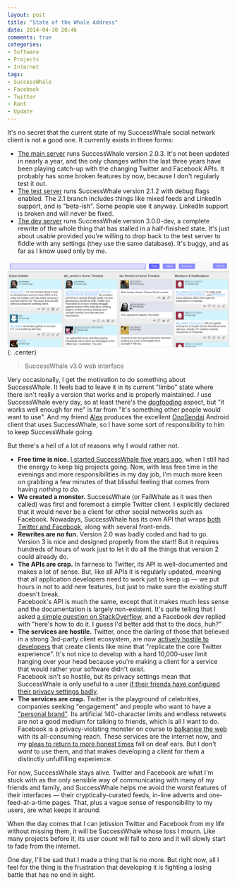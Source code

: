 ```yaml
---
layout: post
title: "State of the Whale Address"
date: 2014-04-30 20:46
comments: true
categories: 
- Software
- Projects
- Internet
tags:
- SuccessWhale
- Facebook
- Twitter
- Rant
- Update
---
```


It's no secret that the current state of my SuccessWhale social network client is not a good one. It currently exists in three forms:

* [The main server](https://successwhale.com) runs SuccessWhale version 2.0.3. It's not been updated in nearly a year, and the only changes within the last three years have been playing catch-up with the changing Twitter and Facebook APIs. It probably has some broken features by now, because I don't regularly test it out.
* [The test server](http://test.successwhale.com) runs SuccessWhale version 2.1.2 with debug flags enabled. The 2.1 branch includes things like mixed feeds and LinkedIn support, and is "beta-ish". Some people use it anyway. LinkedIn support is broken and will never be fixed.
* [The dev server](http://dev.successwhale.com) runs SuccessWhale version 3.0.0-dev, a complete rewrite of the whole thing that has stalled in a half-finished state. It's just about usable provided you're willing to drop back to the test server to fiddle with any settings (they use the same database). It's buggy, and as far as I know used only by me.

![SuccessWhale 3 interface](/blog/2014/successwhale-3.png){: .center}

> SuccessWhale v3.0 web interface

Very occasionally, I get the motivation to do something about SuccessWhale. It feels bad to leave it in its current "limbo" state where there isn't really a version that works and is properly maintained. *I* use SuccessWhale every day, so at least there's the [dogfooding](http://blog.codinghorror.com/the-ultimate-dogfooding-story/) aspect, but "it works well enough for me" is far from "it's something other people would want to use". And my friend [Alex](http://haku.me/) produces the excellent [OnoSendai](http://onosendai.mobi) Android client that uses SuccessWhale, so I have some sort of responsibility to him to keep SuccessWhale going.

But there's a hell of a lot of reasons why I would rather not.

* **Free time is nice.** [I started SuccessWhale five years ago](http://blog.ianrenton.com/announcing-successwhale), when I still had the energy to keep big projects going. Now, with less free time in the evenings and more responsibilities in my day job, I'm much more keen on grabbing a few minutes of that blissful feeling that comes from having *nothing to do*.
* **We created a monster.** SuccessWhale (or FailWhale as it was then called) was first and foremost a simple Twitter client. I explicitly declared that it would never be a client for other social networks such as Facebook. Nowadays, SuccessWhale has its own API that wraps [both Twitter and Facebook](http://blog.ianrenton.com/announcing-successwhale-version-2-0), along with several front-ends.
* **Rewrites are no fun.** Version 2.0 was badly coded and had to go. Version 3 is nice and designed properly from the start! But it requires hundreds of hours of work just to let it do all the things that version 2 could already do.
* **The APIs are crap.** In fairness to Twitter, its API is well-documented and makes a lot of sense. But, like all APIs it is regularly updated, meaning that all application developers need to work just to keep up &mdash; we put hours in not to add new features, but just to make sure the existing stuff doesn't break.<br/>Facebook's API is much the same, except that it makes much less sense and the documentation is largely non-existent. It's quite telling that I asked [a simple question on StackOverflow](http://stackoverflow.com/questions/7122394/in-the-facebook-api-how-can-i-retrieve-the-source-object-from-a-notification-ob), and a Facebook dev replied with "here's how to do it. I guess I'd better add that to the docs, huh?"
* **The services are hostile.** Twitter, once the darling of those that believed in a strong 3rd-party client ecosystem, are now [actively hostile to developers](http://ryanmarkel.com/2012/09/07/twitters-api-and-user-hostility/) that create clients like mine that "replicate the core Twitter experience". It's not nice to develop with a hard 10,000-user limit hanging over your head because you're making a client for a service that would rather your software didn't exist.<br/>Facebook isn't so hostile, but its privacy settings mean that SuccessWhale is only useful to a user [if their friends have configured their privacy settings badly](http://blog.ianrenton.com/from-hells-heart-i-stab-at-thee-thou-facebook-privacy-model).
* **The services are crap.** Twitter is the playground of celebrities, companies seeking "engagement" and people who want to have a ["personal brand"](https://medium.com/better-humans/6d0174c3a4cf). Its artificial 140-character limits and endless retweets are not a good medium for talking to friends, which is all I want to do. Facebook is a privacy-violating monster on course to [balkanise the web](http://www.dailydot.com/business/walled-garden-facebook-pages/) with its all-consuming reach. These services are the internet now, and my [pleas to return to more honest times](http://blog.ianrenton.com/lament-for-web-0-1) fall on deaf ears. But I don't *want* to use them, and that makes developing a client for them a distinctly unfulfilling experience.

For now, SuccessWhale stays alive. Twitter and Facebook are what I'm stuck with as the only sensible way of communicating with many of my friends and family, and SuccessWhale helps me avoid the worst features of their interfaces &mdash; their cryptically-curated feeds, in-line adverts and one-feed-at-a-time pages. That, plus a vague sense of responsibility to my users, are what keeps it around.

When the day comes that I can jetission Twitter and Facebook from my life without missing them, it will be SuccessWhale whose loss I mourn. Like many projects before it, its user count will fall to zero and it will slowly start to fade from the internet.

One day, I'll be sad that I made a thing that is no more. But right now, all I feel for the thing is the frustration that developing it is fighting a losing battle that has no end in sight.